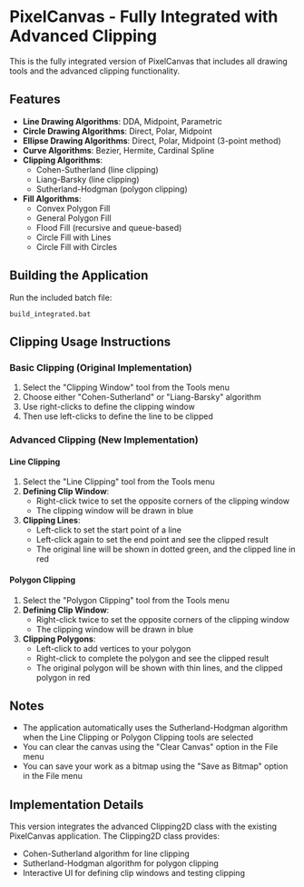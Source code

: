 # PixelCanvas - Fully Integrated with Advanced Clipping

This is the fully integrated version of PixelCanvas that includes all drawing tools and the advanced clipping functionality.

## Features

- **Line Drawing Algorithms**: DDA, Midpoint, Parametric
- **Circle Drawing Algorithms**: Direct, Polar, Midpoint
- **Ellipse Drawing Algorithms**: Direct, Polar, Midpoint (3-point method)
- **Curve Algorithms**: Bezier, Hermite, Cardinal Spline
- **Clipping Algorithms**: 
  - Cohen-Sutherland (line clipping)
  - Liang-Barsky (line clipping)
  - Sutherland-Hodgman (polygon clipping)
- **Fill Algorithms**:
  - Convex Polygon Fill
  - General Polygon Fill
  - Flood Fill (recursive and queue-based)
  - Circle Fill with Lines
  - Circle Fill with Circles

## Building the Application

Run the included batch file:
```
build_integrated.bat
```

## Clipping Usage Instructions

### Basic Clipping (Original Implementation)

1. Select the "Clipping Window" tool from the Tools menu
2. Choose either "Cohen-Sutherland" or "Liang-Barsky" algorithm
3. Use right-clicks to define the clipping window
4. Then use left-clicks to define the line to be clipped

### Advanced Clipping (New Implementation)

#### Line Clipping
1. Select the "Line Clipping" tool from the Tools menu
2. **Defining Clip Window**:
   - Right-click twice to set the opposite corners of the clipping window
   - The clipping window will be drawn in blue
3. **Clipping Lines**:
   - Left-click to set the start point of a line
   - Left-click again to set the end point and see the clipped result
   - The original line will be shown in dotted green, and the clipped line in red

#### Polygon Clipping
1. Select the "Polygon Clipping" tool from the Tools menu
2. **Defining Clip Window**:
   - Right-click twice to set the opposite corners of the clipping window
   - The clipping window will be drawn in blue
3. **Clipping Polygons**:
   - Left-click to add vertices to your polygon
   - Right-click to complete the polygon and see the clipped result
   - The original polygon will be shown with thin lines, and the clipped polygon in red

## Notes

- The application automatically uses the Sutherland-Hodgman algorithm when the Line Clipping or Polygon Clipping tools are selected
- You can clear the canvas using the "Clear Canvas" option in the File menu
- You can save your work as a bitmap using the "Save as Bitmap" option in the File menu

## Implementation Details

This version integrates the advanced Clipping2D class with the existing PixelCanvas application. The Clipping2D class provides:

- Cohen-Sutherland algorithm for line clipping
- Sutherland-Hodgman algorithm for polygon clipping
- Interactive UI for defining clip windows and testing clipping 